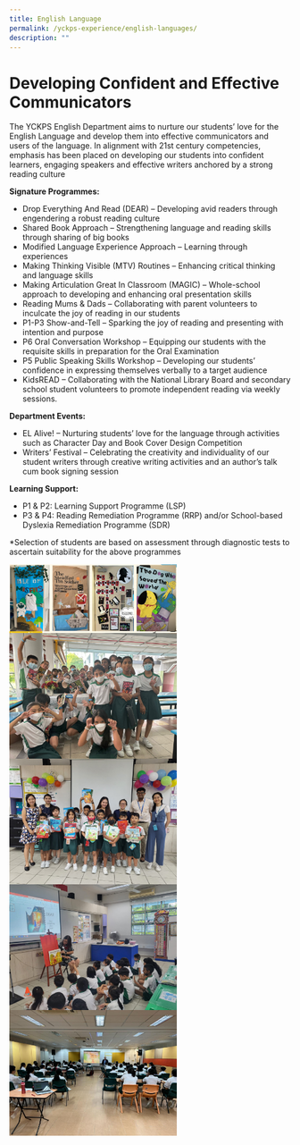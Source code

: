 ```yaml
---
title: English Language
permalink: /yckps-experience/english-languages/
description: ""
---
```

# Developing Confident and Effective Communicators 

The YCKPS English Department aims to nurture our students’ love for the English Language and develop them into effective communicators and users of the language. In alignment with 21st century competencies, emphasis has been placed on developing our students into confident learners, engaging speakers and effective writers anchored by a strong reading culture

**Signature Programmes:**

*   Drop Everything And Read (DEAR) – Developing avid readers through engendering a robust reading culture
* Shared Book Approach – Strengthening language and reading skills through sharing of big books
* Modified Language Experience Approach – Learning through experiences
* Making Thinking Visible (MTV) Routines – Enhancing critical thinking and language skills
* Making Articulation Great In Classroom (MAGIC) – Whole-school approach to developing and enhancing oral presentation skills
* Reading Mums &amp; Dads – Collaborating with parent volunteers to inculcate the joy of reading in our students 
* P1-P3 Show-and-Tell – Sparking the joy of reading and presenting with intention and purpose
* P6 Oral Conversation Workshop – Equipping our students with the requisite skills in preparation for the Oral Examination  
* P5 Public Speaking Skills Workshop – Developing our students’ confidence in expressing themselves verbally to a target audience 
* KidsREAD – Collaborating with the National Library Board and secondary school student volunteers to promote independent reading via weekly sessions. 

**Department Events:**

*  EL Alive! – Nurturing students’ love for the language through activities such as Character Day and Book Cover Design Competition 
*  Writers’ Festival – Celebrating the creativity and individuality of our student writers through creative writing activities and an author’s talk cum book signing session

**Learning Support:**

*   P1 &amp; P2: Learning Support Programme (LSP)
*   P3 &amp; P4: Reading Remediation Programme (RRP) and/or School-based Dyslexia Remediation Programme (SDR)

\*Selection of students are based on assessment through diagnostic tests to ascertain suitability for the above programmes

<img src="/images/2023/English/book%20cover%20design%20competition%20-%20n%20ng.PNG" style="width:300px;height:auto;" align="center">
<img src="/images/2023/English/authors'%20talk%20&amp;%20book%20signing%20session%20-%20n%20ng.jpeg" style="width:300px;height:auto;" align="center">
<img src="/images/2023/English/kidsread%20-%20n%20ng.jpeg" style="width:300px;height:auto;" align="center">
<img src="/images/2023/English/reading%20mums%20&amp;%20dads%20-%20n%20ng.jpeg" style="width:300px;height:auto;" align="center">
<img src="/images/2023/English/p6%20oral%20conversation%20workshop%20-%20n%20ng.jpeg" style="width:300px;height:auto;" align="center">